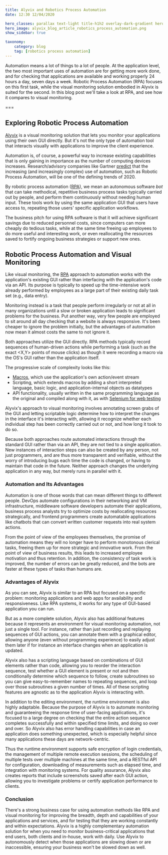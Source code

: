 ```yaml
---
title: Alyvix and Robotics Process Automation
date: 12:30 12/04/2020

hero_classes: parallax text-light title-h1h2 overlay-dark-gradient hero-large
hero_image: alyvix_blog_article_robotics_process_automation.png
show_sidebar: true

taxonomy:
    category: blog
    tag: [robotics process automation]
---
```



Automation means a lot of things to a lot of people.  At the application level, the two most important uses of automation are for getting more work done, and for checking that applications are available and working properly 24 hours a day, seven days a week.  Robotic Process Automation (RPA) focuses on this first task, while the visual monitoring solution embodied in Alyvix is suited for the second.  In this blog post we'll take a look at RPA, and see how it compares to visual monitoring.


===


## Exploring Robotic Process Automation

[Alyvix](https://alyvix.com/) is a visual monitoring solution that lets you monitor your applications using their own GUI directly.   But it's not the only type of automation tool that interacts visually with applications to improve the client experience.

Automation is, of course, a powerful way to increase existing capabilities that is only gaining in importance as the number of computing devices increases.  Research/advisory companies like Gartner [predict](https://www.gartner.com/smarterwithgartner/gartner-top-10-strategic-technology-trends-for-2020/) that the increasing (and increasingly complex) use of automation, such as Robotic Process Automation, will be one of the defining trends of 2020.

By robotic process automation ([RPA](https://en.wikipedia.org/wiki/Robotic_process_automation)), we mean an autonomous software *bot* that can take methodical, repetitive business process tasks typically carried out by people, and perform them continuously without needing human input.  These tools work by using the same application GUI that users have access to, repeating those users' specific application workflows.

The business pitch for using RPA software is that it will achieve significant savings due to reduced personnel costs, since computers can more cheaply do tedious tasks, while at the same time freeing up employees to do more useful and interesting work, or even reallocating the resources saved to fortify ongoing business strategies or support new ones.


## Robotic Process Automation and Visual Monitoring

Like visual monitoring, the [RPA](https://www.aiim.org/What-is-Robotic-Process-Automation) approach to automation works with the application's existing GUI rather than interfacing with the application's code via an API.  Its purpose is typically to speed up the time-intensive work already performed by employees as a large part of their existing daily task set (e.g., data entry).

Monitoring instead is a task that people perform irregularly or not at all in many organizations until a slow or broken application leads to significant problems for the business.  Put another way, very few people are employed to sit around all day checking that a website is always responsive.  It's been cheaper to ignore the problem initially, but the advantages of automation now mean it almost costs the same to not ignore it.

Both approaches utilize the GUI directly.  RPA methods typically record sequences of human-driven actions while performing a task (such as the exact <X,Y> points of mouse clicks) as though it were recording a macro via the OS's GUI rather than the application itself.

The progressive scale of complexity looks like this:
* [Macros](https://en.wikipedia.org/wiki/Macro_(computer_science)#Application_macros_and_scripting), which use the application's own action/event stream
* Scripting, which extends macros by adding a short interpreted language, basic logic, and application-internal objects as datatypes
* API functionality, usually written in the same programming language as the original and compiled along with it, as with [Selenium for web testing](https://www.selenium.dev/documentation/en/)

Alyvix's approach to visual monitoring involves annotating screen grabs of the GUI and letting scriptable logic determine how to interpret the changes in the interface it's interacting with, allowing it recognize whether each individual step has been correctly carried out or not, and how long it took to do so.

Because both approaches route automated interactions through the standard GUI rather than via an API, they are not tied to a single application.  New instances of interaction steps can also be created by any person, not just programmers, and are thus more transparent and verifiable, without the worry of introducing bugs each time the code is changed, or having to maintain that code in the future.  Neither approach changes the underlying application in any way, but merely runs in parallel with it.


### Automation and Its Advantages

Automation is one of those words that can mean different things to different people.  DevOps automate configurations in their networking and VM infrastructure, middleware software developers automate their applications, business process analysts try to optimize costs by reallocating resources strategically, and frontend programmers create automatable applications like chatbots that can convert written customer requests into real system actions.

From the point of view of the employees themselves, the promise of automation means they will no longer have to perform monotonous clerical tasks, freeing them up for more strategic and innovative work.  From the point of view of business results, this leads to increased employee motivation and thus retention.  In addition, the consistency of task work is improved, the number of errors can be greatly reduced, and the bots are faster at these types of tasks than humans are.


### Advantages of Alyvix

As you can see, Alyvix is similar to an RPA but focused on a specific problem:  monitoring applications and web apps for availability and responsiveness.  Like RPA systems, it works for any type of GUI-based application you can run.

But as a more complete solution, Alyvix also has additional features because it represents an environment for visual monitoring automation, not just a single tool.  For instance, rather than just recording and replaying sequences of GUI actions, you can annotate them with a graphical editor, allowing anyone (even without programming experience) to easily adjust them later if for instance an interface changes when an application is updated.

Alyvix also has a scripting language based on combinations of GUI elements rather than code, allowing you to reorder the interaction sequence, test whether a GUI element is present or not and then conditionally determine which sequence to follow, create subroutines so you can give easy-to-remember names to repeating sequences, and loop over those subroutines a given number of times.  All of these scripting features are agnostic as to the application Alyvix is interacting with.

In addition to the editing environment, the runtime environment is also highly adaptable.  Because the purpose of Alyvix is to automate monitoring and guaranteeing the response time of user-facing applications, it's focused to a large degree on checking that the entire action sequence completes successfully and within specified time limits, and doing so over and over.  So Alyvix also has error handling capabilities in case an application does something unexpected, which is especially helpful since many applications these days are network-centric.

Thus the runtime environment supports safe encryption of login credentials, the management of multiple remote execution sessions, the scheduling of multiple tests over multiple machines at the same time, and a RESTful API for configuration, downloading of measurements such as elapsed time, and integration with monitoring systems. For quality assurance, Alyvix also creates reports that include screenshots saved after each GUI action, allowing you to investigate problems or certify application performance to clients.


### Conclusion

There's a strong business case for using automation methods like RPA and visual monitoring for improving the breadth, depth and capabilities of your applications and services, and for testing that they are working constantly and within expectations.  Alyvix is a highly complementary automation solution for when you need to monitor business-critical applications that end users, both clients and in-house, work with daily.  Use Alyvix to autonomously detect when those applications are slowing down or are inaccessible, ensuring your business won't be slowed down as well.
